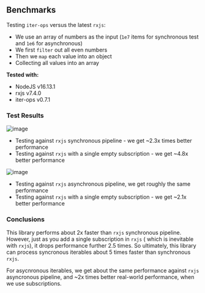 Benchmarks
----------

Testing `iter-ops` versus the latest `rxjs`:

* We use an array of numbers as the input (`1e7` items for synchronous test and `1e6` for asynchronous)
* We first `filter` out all even numbers
* Then we `map` each value into an object
* Collecting all values into an array

**Tested with:**

* NodeJS v16.13.1
* rxjs v7.4.0
* iter-ops v0.7.1

### Test Results

![image](https://user-images.githubusercontent.com/5108906/145098065-020326cc-397c-4d9c-9192-f3a3e066563f.png)

* Testing against `rxjs` synchronous pipeline - we get ~2.3x times better performance
* Testing against `rxjs` with a single empty subscription - we get ~4.8x better performance

![image](https://user-images.githubusercontent.com/5108906/145098534-8a9c5426-aa77-40b4-9a99-64db4c713810.png)

* Testing against `rxjs` asynchronous pipeline, we get roughly the same performance
* Testing against `rxjs` with a single empty subscription - we get ~2.1x better performance

### Conclusions

This library performs about 2x faster than `rxjs` synchronous pipeline. However, just as you add a single subscription in `rxjs` (
which is inevitable with `rxjs`), it drops performance further 2.5 times. So ultimately, this library can process
syncronous iterables about 5 times faster than synchronous `rxjs`.

For asycnronous iterables, we get about the same performance against `rxjs` asyncronous pipeline, and ~2x times better real-world performance,
when we use subscriptions.

